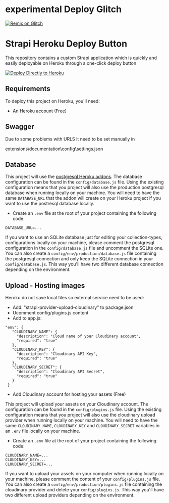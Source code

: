 # experimental Deploy Glitch
[![Remix on Glitch](https://cdn.glitch.me/2703baf2-b643-4da7-ab91-7ee2a2d00b5b%2Fremix-button-v2.svg)](https://glitch.com/edit/#!/import/github/pbaranski/strapi-heroku-template)

# Strapi Heroku Deploy Button

This repository contains a custom Strapi application which is quickly and easily deployable on Heroku through a one-click deploy button

[![Deploy Directly to Heroku](https://www.herokucdn.com/deploy/button.svg)](https://heroku.com/deploy?template=https://github.com/pbaranski/strapi-heroku-template)

<!-- <a href="https://www.heroku.com/deploy/?template=https://github.com/pbaranski/strapi-heroku-template">
<img src="https://assets.strapi.io/uploads/Deploy_button_heroku_b1043fc67d.png" />
</a> -->

## Requirements

To deploy this project on Heroku, you'll need:

- An Heroku account (Free)

## Swagger 

Due to some problems with URLS it need to be set manually in 

extensions\documentation\config\settings.json


## Database

This project will use the [postgresql Heroku addons](https://elements.heroku.com/addons/heroku-postgresql). The database configuration can be found in the `config/database.js` file. Using the existing configuration means that you project will also use the production postgresql database when running locally on your machine. 
You will need to have the same `DATABASE_URL` that the addon will create on your Heroku project if you want to use the postresql database locally.

  - Create an `.env` file at the root of your project containing the following code:

```
DATABASE_URL=...
```

If you want to use an SQLite database just for editing your collection-types, configurations locally on your machine, please comment the postgresql configuration in the `config/database.js` file and uncomment the SQLite one. 
You can also create a `config/env/production/database.js` file containing the postgresql connection and only keep the SQLite connection in your `config/database.js`. This way you'll have two different database connection depending on the environment.

## Upload - Hosting images

Heroku do not save local files so external service need to be used:
- Add: "strapi-provider-upload-cloudinary" to package.json
- Ucomment config/plugins.js content 
- Add to app.js: 
 ```
 "env": {
    "CLOUDINARY_NAME": {
      "description": "Cloud name of your Cloudinary account",
      "required": "true"
    },
    "CLOUDINARY_KEY": {
      "description": "Cloudinary API Key",
      "required": "true"
    },
    "CLOUDINARY_SECRET": {
      "description": "Cloudinary API Secret",
      "required": "true"
    }
  }
  ```

- Add Cloudinary account for hosting your assets (Free) 

This project will upload your assets on your Cloudinary account. The configuration can be found in the `config/plugins.js` file. Using the existing configuration means that you project will also use the cloudinary upload provider when running locally on your machine.
You will need to have the same `CLOUDINARY_NAME`, `CLOUDINARY_KEY` and `CLOUDINARY_SECRET` variables in an `.env` file locally on your machine.

  - Create an `.env` file at the root of your project containing the following code:

```
CLOUDINARY_NAME=...
CLOUDINARY_KEY=...
CLOUDINARY_SECRET=...
```

If you want to upload your assets on your computer when running locally on your machine, please comment the content of your `config/plugins.js` file. 
You can also create a `config/env/production/plugins.js` file containing the cloudinary provider and delete your `config/plugins.js`. This way you'll have two different upload providers depending on the environment.
